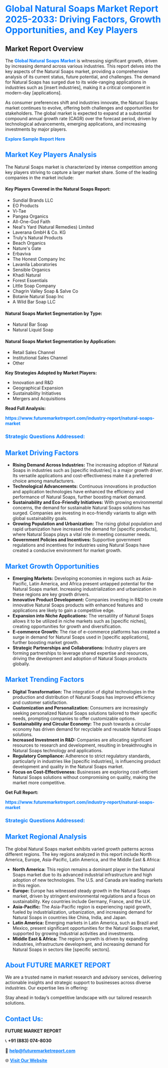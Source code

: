 <h1 style="color: #007BFF;">Global Natural Soaps Market Report 2025-2033: Driving Factors, Growth Opportunities, and Key Players</h1>

<section id="overview">
<h2>Market Report Overview</h2>
<p>The <a href="https://www.futuremarketreport.com/industry-report/natural-soaps-market" style="color: #007BFF; text-decoration: none;"><strong>Global Natural Soaps Market</strong></a> is witnessing significant growth, driven by increasing demand across various industries. This report delves into the key aspects of the Natural Soaps market, providing a comprehensive analysis of its current status, future potential, and challenges. The demand for Natural Soaps has surged due to its wide-ranging applications in industries such as [insert industries], making it a critical component in modern-day [applications].</p>
<p>As consumer preferences shift and industries innovate, the Natural Soaps market continues to evolve, offering both challenges and opportunities for stakeholders. The global market is expected to expand at a substantial compound annual growth rate (CAGR) over the forecast period, driven by technological advancements, emerging applications, and increasing investments by major players.</p>
</section>

<section id="overview">
<p><a href="https://www.futuremarketreport.com/request-sample/reportId=90768" style="color: #007BFF; text-decoration: none;"><strong>Explore Sample Report Here</strong></a></p>
</section>

<section id="key-players">
<h2 style="color: #007BFF;">Market Key Players Analysis</h2>
<p>The Natural Soaps market is characterized by intense competition among key players striving to capture a larger market share. Some of the leading companies in the market include:</p>
<h4>Key Players Covered in the Natural Soaps Report:</h4>
<ul><li>Sundial Brands LLC</li><li>EO Products</li><li>Vi-Tae</li><li>Pangea Organics</li><li>All-One-God Faith</li><li>Neal&#039;s Yard (Natural Remedies) Limited</li><li>Laverana GmbH &amp; Co. KG</li><li>Truly&#039;s Natural Products</li><li>Beach Organics</li><li>Nature&#039;s Gate</li><li>Erbaviva</li><li>The Honest Company Inc</li><li>Lavanila Laboratories</li><li>Sensible Organics</li><li>Khadi Natural</li><li>Forest Essentials</li><li>Little Soap Company</li><li>Chagrin Valley Soap &amp; Salve Co</li><li>Botanie Natural Soap Inc</li><li>A Wild Bar Soap LLC</li></ul>
<h4>Natural Soaps Market Segmentation by Type:</h4>
<ul><li>Natural Bar Soap</li><li>Natural Liquid Soap</li></ul>

<h4>Natural Soaps Market Segmentation by Application:</h4>
<ul><li>Retail Sales Channel</li><li>Institutional Sales Channel</li><li>Other</li></ul>
<p><strong>Key Strategies Adopted by Market Players:</strong></p>
<ul>
<li>Innovation and R&D</li>
<li>Geographical Expansion</li>
<li>Sustainability Initiatives</li>
<li>Mergers and Acquisitions</li>
</ul>
</section>

<section>
<p><strong>Read Full Analysis: </strong></p><a href="https://www.futuremarketreport.com/industry-report/natural-soaps-market" style="color: #007BFF; text-decoration: none;"><strong>https://www.futuremarketreport.com/industry-report/natural-soaps-market</strong></a>
<h3 style="color: #007BFF;">Strategic Questions Addressed:</h3>
</section>

<section id="driving-factors">
<h2 style="color: #007BFF;">Market Driving Factors</h2>
<ul>
<li><strong>Rising Demand Across Industries:</strong> The increasing adoption of Natural Soaps in industries such as [specific industries] is a major growth driver. Its versatile applications and cost-effectiveness make it a preferred choice among manufacturers.</li>
<li><strong>Technological Advancements:</strong> Continuous innovations in production and application technologies have enhanced the efficiency and performance of Natural Soaps, further boosting market demand.</li>
<li><strong>Sustainability and Eco-Friendly Initiatives:</strong> With growing environmental concerns, the demand for sustainable Natural Soaps solutions has surged. Companies are investing in eco-friendly variants to align with global sustainability goals.</li>
<li><strong>Growing Population and Urbanization:</strong> The rising global population and rapid urbanization have increased the demand for [specific products], where Natural Soaps plays a vital role in meeting consumer needs.</li>
<li><strong>Government Policies and Incentives:</strong> Supportive government regulations and incentives for industries using Natural Soaps have created a conducive environment for market growth.</li>
</ul>
</section>

<section id="growth-opportunities">
<h2 style="color: #007BFF;">Market Growth Opportunities</h2>
<ul>
<li><strong>Emerging Markets:</strong> Developing economies in regions such as Asia-Pacific, Latin America, and Africa present untapped potential for the Natural Soaps market. Increasing industrialization and urbanization in these regions are key growth drivers.</li>
<li><strong>Innovative Product Development:</strong> Companies investing in R&D to create innovative Natural Soaps products with enhanced features and applications are likely to gain a competitive edge.</li>
<li><strong>Expansion into Niche Applications:</strong> The versatility of Natural Soaps allows it to be utilized in niche markets such as [specific niches], creating opportunities for growth and diversification.</li>
<li><strong>E-commerce Growth:</strong> The rise of e-commerce platforms has created a surge in demand for Natural Soaps used in [specific applications], further boosting market growth.</li>
<li><strong>Strategic Partnerships and Collaborations:</strong> Industry players are forming partnerships to leverage shared expertise and resources, driving the development and adoption of Natural Soaps products globally.</li>
</ul>
</section>

<section id="trending-factors">
<h2 style="color: #007BFF;">Market Trending Factors</h2>
<ul>
<li><strong>Digital Transformation:</strong> The integration of digital technologies in the production and distribution of Natural Soaps has improved efficiency and customer satisfaction.</li>
<li><strong>Customization and Personalization:</strong> Consumers are increasingly seeking personalized Natural Soaps solutions tailored to their specific needs, prompting companies to offer customizable options.</li>
<li><strong>Sustainability and Circular Economy:</strong> The push towards a circular economy has driven demand for recyclable and reusable Natural Soaps solutions.</li>
<li><strong>Increased Investment in R&D:</strong> Companies are allocating significant resources to research and development, resulting in breakthroughs in Natural Soaps technology and applications.</li>
<li><strong>Regulatory Compliance:</strong> Adherence to strict regulatory standards, particularly in industries like [specific industries], is influencing product development and quality in the Natural Soaps market.</li>
<li><strong>Focus on Cost-Effectiveness:</strong> Businesses are exploring cost-efficient Natural Soaps solutions without compromising on quality, making the market more competitive.</li>
</ul>
</section>

<section>
<p><strong>Get Full Report: </strong></p><a href="https://www.futuremarketreport.com/industry-report/natural-soaps-market" style="color: #007BFF; text-decoration: none;"><strong>https://www.futuremarketreport.com/industry-report/natural-soaps-market</strong></a>
<h3 style="color: #007BFF;">Strategic Questions Addressed:</h3>
</section>


<section id="regional-analysis">
<h2 style="color: #007BFF;">Market Regional Analysis</h2>
<p>The global Natural Soaps market exhibits varied growth patterns across different regions. The key regions analyzed in this report include North America, Europe, Asia-Pacific, Latin America, and the Middle East & Africa:</p>
<ul>
<li><strong>North America:</strong> This region remains a dominant player in the Natural Soaps market due to its advanced industrial infrastructure and high adoption of new technologies. The U.S. and Canada are leading markets in this region.</li>
<li><strong>Europe:</strong> Europe has witnessed steady growth in the Natural Soaps market, driven by stringent environmental regulations and a focus on sustainability. Key countries include Germany, France, and the U.K.</li>
<li><strong>Asia-Pacific:</strong> The Asia-Pacific region is experiencing rapid growth, fueled by industrialization, urbanization, and increasing demand for Natural Soaps in countries like China, India, and Japan.</li>
<li><strong>Latin America:</strong> Emerging markets in Latin America, such as Brazil and Mexico, present significant opportunities for the Natural Soaps market, supported by growing industrial activities and investments.</li>
<li><strong>Middle East & Africa:</strong> The region’s growth is driven by expanding industries, infrastructure development, and increasing demand for Natural Soaps in sectors like [specific sectors].</li>
</ul>
</section>

<footer>
<h2 style="color: #007BFF;">About FUTURE MARKET REPORT</h2>
<p>We are a trusted name in market research and advisory services, delivering actionable insights and strategic support to businesses across diverse industries. Our expertise lies in offering:</p>

<p>Stay ahead in today’s competitive landscape with our tailored research solutions.</p>

<h2 style="color: #007BFF;">Contact Us:</h2>
<p><strong>FUTURE MARKET REPORT</strong></p>
<p>📞 <strong>+91 (883) 074-8030</strong></p>
<p>📧 <strong><a href="mailto:help@futuremarketreport.com" style="color: #007BFF;">help@futuremarketreport.com</a></strong></p>
<p>🌐 <strong><a href="https://www.futuremarketreport.com/" style="color: #007BFF;">Visit Our Website</a></strong></p>
</footer>